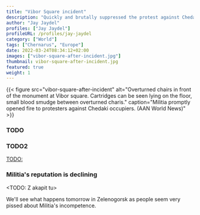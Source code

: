 ```yaml
---
title: "Vibor Square incident"
description: "Quickly and brutally suppressed the protest against Chedaki occupiers"
author: "Jay Jaydel"
profiles: ["Jay Jaydel"]
profileURL: /profiles/jay-jaydel
category: ["World"]
tags: ["Chernarus", "Europe"]
date: 2022-03-24T08:34:12+02:00
images: ["vibor-square-after-incident.jpg"]
thumbnail: vibor-square-after-incident.jpg
featured: true
weight: 1
---
```


{{< figure src="vibor-square-after-incident" alt="Overturned chairs in front of the monument at Vibor square. Cartridges can be seen lying on the floor, small blood smudge between overturned charis." caption="Militia promptly opened fire to protesters against Chedaki occupiers. (AAN World News)" >}}

### TODO

### TODO2

<TODO:>

### Militia's reputation is declining

<TODO: Z akapit tu>

We'll see what happens tomorrow in Zelenogorsk as people seem very pissed about Militia's incompetence.
